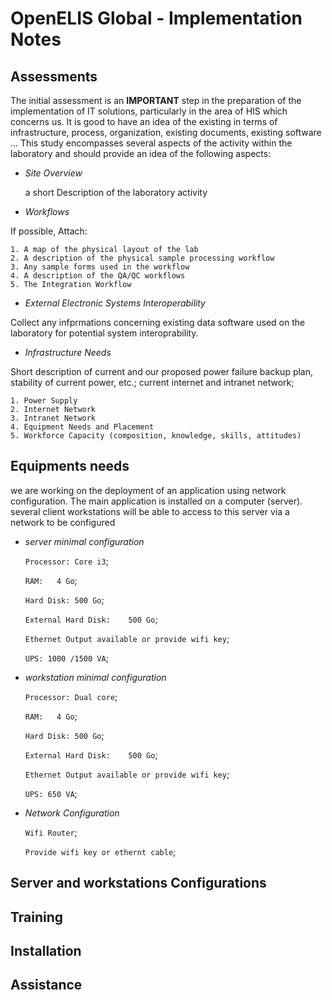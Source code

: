 # OpenELIS Global - Implementation Notes

## Assessments
The initial assessment is an **IMPORTANT** step in the preparation of the implementation of IT solutions, particularly in the area of HIS which concerns us.
It is good to have an idea of the existing in terms of infrastructure, process, organization, existing documents, existing software ...
This study encompasses several aspects of the activity within the laboratory and should provide an idea of the following aspects:

* *Site Overview*

	a short Description of the laboratory activity

* *Workflows*

If possible, Attach: 

	1. A map of the physical layout of the lab
	2. A description of the physical sample processing workflow
	3. Any sample forms used in the workflow
	4. A description of the QA/QC workflows
	5. The Integration Workflow

* *External Electronic Systems Interoperability*

Collect any infprmations concerning existing data software used on the laboratory for potential system interoprability.


* *Infrastructure Needs*

Short description of current and our proposed power failure backup plan, stability of current power, etc.; current internet and intranet network; 

	1. Power Supply
	2. Internet Network
	3. Intranet Network
	4. Equipment Needs and Placement
	5. Workforce Capacity (composition, knowledge, skills, attitudes)


## Equipments needs
we are working on the deployment of an application using network configuration. 
The main application is installed on a computer (server). 
several client workstations will be able to access to this server via a network to be configured

* *server minimal configuration*

	`Processor:	Core i3`;
	
	`RAM:	4 Go`;
	
	`Hard Disk:	500 Go`;
		
	`External Hard Disk:	500 Go`;
	
	`Ethernet Output available or provide wifi key`;
	
	`UPS: 1000 /1500 VA`;
	

* *workstation minimal configuration*
	
	`Processor:	Dual core`;
	
	`RAM:	4 Go`;
	
	`Hard Disk:	500 Go`;
	
	`External Hard Disk:	500 Go`;
	
	`Ethernet Output available or provide wifi key`;
	
	`UPS: 650 VA`;
	
	
* *Network Configuration*
	
	`Wifi Router`;
	
	`Provide wifi key or ethernt cable`;
	
## Server and workstations Configurations



## Training




## Installation




## Assistance


